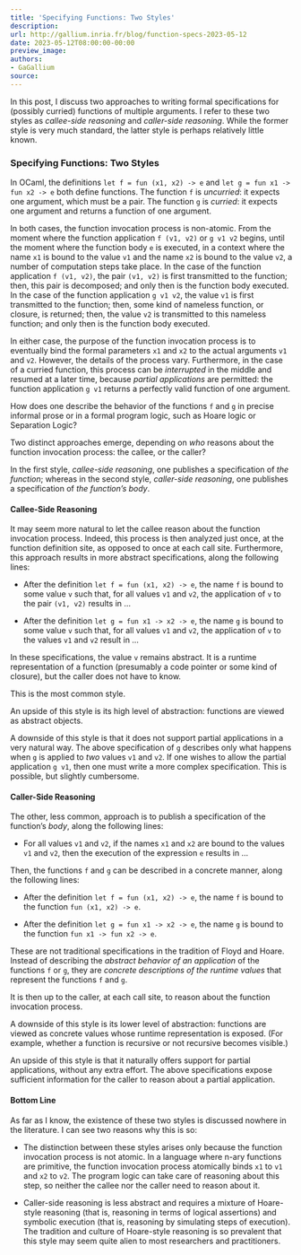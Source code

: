 ```yaml
---
title: 'Specifying Functions: Two Styles'
description:
url: http://gallium.inria.fr/blog/function-specs-2023-05-12
date: 2023-05-12T08:00:00-00:00
preview_image:
authors:
- GaGallium
source:
---
```




<p>In this post, I discuss two approaches to writing formal
specifications for (possibly curried) functions of multiple arguments. I
refer to these two styles as <em>callee-side reasoning</em> and
<em>caller-side reasoning</em>. While the former style is very much
standard, the latter style is perhaps relatively little known.</p>





<h3>Specifying Functions: Two
Styles</h3>
<p>In OCaml, the definitions <code>let f = fun (x1, x2) -&gt; e</code>
and <code>let g = fun x1 -&gt; fun x2 -&gt; e</code> both define
functions. The function <code>f</code> is <em>uncurried</em>: it expects
one argument, which must be a pair. The function <code>g</code> is
<em>curried</em>: it expects one argument and returns a function of one
argument.</p>
<p>In both cases, the function invocation process is non-atomic. From
the moment where the function application <code>f (v1, v2)</code> or
<code>g v1 v2</code> begins, until the moment where the function body
<code>e</code> is executed, in a context where the name <code>x1</code>
is bound to the value <code>v1</code> and the name <code>x2</code> is
bound to the value <code>v2</code>, a number of computation steps take
place. In the case of the function application <code>f (v1, v2)</code>,
the pair <code>(v1, v2)</code> is first transmitted to the function;
then, this pair is decomposed; and only then is the function body
executed. In the case of the function application <code>g v1 v2</code>,
the value <code>v1</code> is first transmitted to the function; then,
some kind of nameless function, or closure, is returned; then, the value
<code>v2</code> is transmitted to this nameless function; and only then
is the function body executed.</p>
<p>In either case, the purpose of the function invocation process is to
eventually bind the formal parameters <code>x1</code> and
<code>x2</code> to the actual arguments <code>v1</code> and
<code>v2</code>. However, the details of the process vary. Furthermore,
in the case of a curried function, this process can be
<em>interrupted</em> in the middle and resumed at a later time, because
<em>partial applications</em> are permitted: the function application
<code>g v1</code> returns a perfectly valid function of one
argument.</p>
<p>How does one describe the behavior of the functions <code>f</code>
and <code>g</code> in precise informal prose or in a formal program
logic, such as Hoare logic or Separation Logic?</p>
<p>Two distinct approaches emerge, depending on <em>who</em> reasons
about the function invocation process: the callee, or the caller?</p>
<p>In the first style, <em>callee-side reasoning</em>, one publishes a
specification of <em>the function</em>; whereas in the second style,
<em>caller-side reasoning</em>, one publishes a specification of <em>the
function&rsquo;s body</em>.</p>
<h4>Callee-Side Reasoning</h4>
<p>It may seem more natural to let the callee reason about the function
invocation process. Indeed, this process is then analyzed just once, at
the function definition site, as opposed to once at each call site.
Furthermore, this approach results in more abstract specifications,
along the following lines:</p>
<ul>
<li><p>After the definition <code>let f = fun (x1, x2) -&gt; e</code>,
the name <code>f</code> is bound to some value <code>v</code> such that,
for all values <code>v1</code> and <code>v2</code>, the application of
<code>v</code> to the pair <code>(v1, v2)</code> results in &hellip;</p></li>
<li><p>After the definition
<code>let g = fun x1 -&gt; x2 -&gt; e</code>, the name <code>g</code> is
bound to some value <code>v</code> such that, for all values
<code>v1</code> and <code>v2</code>, the application of <code>v</code>
to the values <code>v1</code> and <code>v2</code> result in &hellip;</p></li>
</ul>
<p>In these specifications, the value <code>v</code> remains abstract.
It is a runtime representation of a function (presumably a code pointer
or some kind of closure), but the caller does not have to know.</p>
<p>This is the most common style.</p>
<p>An upside of this style is its high level of abstraction: functions
are viewed as abstract objects.</p>
<p>A downside of this style is that it does not support partial
applications in a very natural way. The above specification of
<code>g</code> describes only what happens when <code>g</code> is
applied to <em>two</em> values <code>v1</code> and <code>v2</code>. If
one wishes to allow the partial application <code>g v1</code>, then one
must write a more complex specification. This is possible, but slightly
cumbersome.</p>
<h4>Caller-Side Reasoning</h4>
<p>The other, less common, approach is to publish a specification of the
function&rsquo;s <em>body</em>, along the following lines:</p>
<ul>
<li>For all values <code>v1</code> and <code>v2</code>, if the names
<code>x1</code> and <code>x2</code> are bound to the values
<code>v1</code> and <code>v2</code>, then the execution of the
expression <code>e</code> results in &hellip;</li>
</ul>
<p>Then, the functions <code>f</code> and <code>g</code> can be
described in a concrete manner, along the following lines:</p>
<ul>
<li><p>After the definition <code>let f = fun (x1, x2) -&gt; e</code>,
the name <code>f</code> is bound to the function
<code>fun (x1, x2) -&gt; e</code>.</p></li>
<li><p>After the definition
<code>let g = fun x1 -&gt; x2 -&gt; e</code>, the name <code>g</code> is
bound to the function <code>fun x1 -&gt; fun x2 -&gt; e</code>.</p></li>
</ul>
<p>These are not traditional specifications in the tradition of Floyd
and Hoare. Instead of describing the <em>abstract behavior of an
application</em> of the functions <code>f</code> or <code>g</code>, they
are <em>concrete descriptions of the runtime values</em> that represent
the functions <code>f</code> and <code>g</code>.</p>
<p>It is then up to the caller, at each call site, to reason about the
function invocation process.</p>
<p>A downside of this style is its lower level of abstraction: functions
are viewed as concrete values whose runtime representation is exposed.
(For example, whether a function is recursive or not recursive becomes
visible.)</p>
<p>An upside of this style is that it naturally offers support for
partial applications, without any extra effort. The above specifications
expose sufficient information for the caller to reason about a partial
application.</p>
<h4>Bottom Line</h4>
<p>As far as I know, the existence of these two styles is discussed
nowhere in the literature. I can see two reasons why this is so:</p>
<ul>
<li><p>The distinction between these styles arises only because the
function invocation process is not atomic. In a language where n-ary
functions are primitive, the function invocation process atomically
binds <code>x1</code> to <code>v1</code> and <code>x2</code> to
<code>v2</code>. The program logic can take care of reasoning about this
step, so neither the callee nor the caller need to reason about
it.</p></li>
<li><p>Caller-side reasoning is less abstract and requires a mixture of
Hoare-style reasoning (that is, reasoning in terms of logical
assertions) and symbolic execution (that is, reasoning by simulating
steps of execution). The tradition and culture of Hoare-style reasoning
is so prevalent that this style may seem quite alien to most researchers
and practitioners.</p></li>
</ul>


